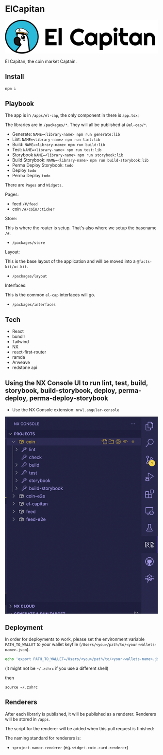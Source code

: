# ElCapitan

![El Cap](./El-Capitan.png 'El Capitan')

El Capitan, the coin market Captain.

## Install

`npm i`

## Playbook

The app is in `/apps/el-cap`, the only component in there is `app.tsx`;

The libraries are in `/packages/*`. They will all be published at `@el-cap/*`.

- Generate: `NAME=<library-name> npm run generate:lib`
- Lint: `NAME=<library-name> npm run lint:lib`
- Build: `NAME=<library-name> npm run build:lib`
- Test: `NAME=<library-name> npm run test:lib`
- Storybook `NAME=<library-name> npm run storybook:lib`
- Build Storybook: `NAME=<library-name> npm run build-storybook:lib`
- Perma Deploy Storybook: `todo`
- Deploy `todo`
- Perma Deploy `todo`

There are `Pages` and `Widgets`.

Pages:

- feed `/#/feed`
- coin `/#/coin/:ticker`

Store:

This is where the router is setup. That's also where we setup the basename `/#`.

- `/packages/store`

Layout:

This is the base layout of the application and will be moved into a `@facts-kit/ui-kit`.

- `/packages/layout`

Interfaces:

This is the common `el-cap` interfaces will go.

- `/packages/interfaces`

## Tech

- React
- bundlr
- Tailwind
- NX
- react-first-router
- ramda
- Arweave
- redstone api

## Using the NX Console UI to run lint, test, build, storybook, build-storybook, deploy, perma-deploy, perma-deploy-storybook

- Use the NX Console extension: `nrwl.angular-console`

![Running storybook and other commands](./run-libs.png 'Running storybook and other commands')

## Deployment

In order for deployments to work, please set the environment variable `PATH_TO_WALLET` to your wallet keyfile (`/Users/<you>/path/to/<your-wallets-name>.json`).

```sh
echo 'export PATH_TO_WALLET=/Users/<you>/path/to/<your-wallets-name>.json' >> ~/.zshrc  you use
```

(it might not be `~/.zshrc` if you use a different shell)

then

```
source ~/.zshrc
```

## Renderers

After each librariy is published, it will be published as a renderer. Renderers will be stored in `/apps`.

The script for the renderer will be added when this pull request is finished:

The naming standard for renderers is:

- `<project-name>-renderer` (eg. `widget-coin-card-renderer`)
